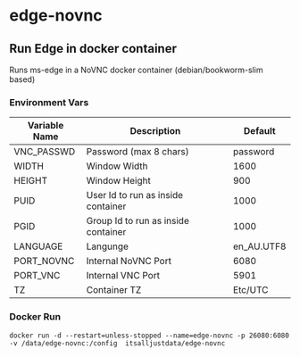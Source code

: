# edge-novnc
## Run Edge in docker container

Runs ms-edge in a NoVNC docker container (debian/bookworm-slim based)

### Environment Vars

| Variable Name | Description | Default |
| ------------- | ----------- | ------- |
|	VNC_PASSWD | Password (max 8 chars) | password |
| WIDTH | Window Width | 1600 |
| HEIGHT | Window Height | 900 |
| PUID | User Id to run as inside container | 1000 |
| PGID | Group Id to run as inside container | 1000 |
| LANGUAGE | Langunge | en_AU.UTF8 |
| PORT_NOVNC | Internal NoVNC Port | 6080 |
| PORT_VNC | Internal VNC Port | 5901 |
| TZ | Container TZ | Etc/UTC |

### Docker Run

```
docker run -d --restart=unless-stopped --name=edge-novnc -p 26080:6080 -v /data/edge-novnc:/config  itsalljustdata/edge-novnc
```
